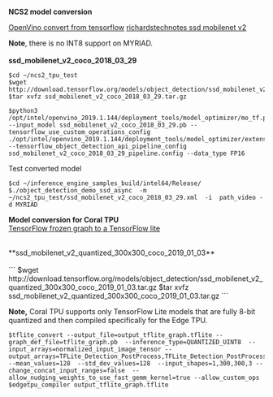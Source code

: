 
**NCS2 model conversion**

[OpenVino convert from tensorflow](https://docs.openvinotoolkit.org/latest/_docs_MO_DG_prepare_model_convert_model_Convert_Model_From_TensorFlow.html) 
[richardstechnotes ssd mobilenet v2 ](https://richardstechnotes.com/2018/12/01/ssd_mobilenet_v2_coco-running-on-the-intel-neural-compute-stick-2/) 

**Note**, there is no INT8 support on MYRIAD.<br>
<br>
**ssd_mobilenet_v2_coco_2018_03_29**<br>

```
$cd ~/ncs2_tpu_test
$wget http://download.tensorflow.org/models/object_detection/ssd_mobilenet_v2_coco_2018_03_29.tar.gz
$tar xvfz ssd_mobilenet_v2_coco_2018_03_29.tar.gz
```
```
$python3 /opt/intel/openvino_2019.1.144/deployment_tools/model_optimizer/mo_tf.py --input_model ssd_mobilenet_v2_coco_2018_03_29.pb --tensorflow_use_custom_operations_config ./opt/intel/openvino_2019.1.144/deployment_tools/model_optimizer/extensions/ssd_v2_support.json --tensorflow_object_detection_api_pipeline_config  ssd_mobilenet_v2_coco_2018_03_29_pipeline.config --data_type FP16
```

Test converted model<br>
```
$cd ~/inference_engine_samples_build/intel64/Release/
$./object_detection_demo_ssd_async  -m ~/ncs2_tpu_test/ssd_mobilenet_v2_coco_2018_03_29.xml  -i  path_video -d MYRIAD
```


**Model conversion for Coral TPU**<br>
[TensorFlow frozen graph to a TensorFlow lite](https://medium.com/@teyou21/convert-a-tensorflow-frozen-graph-to-a-tflite-file-part-3-1ccdb3874c4a)  

<br>
**ssd_mobilenet_v2_quantized_300x300_coco_2019_01_03**<br>
<br>
```
$wget http://download.tensorflow.org/models/object_detection/ssd_mobilenet_v2_quantized_300x300_coco_2019_01_03.tar.gz
$tar xvfz ssd_mobilenet_v2_quantized_300x300_coco_2019_01_03.tar.gz
```

**Note,** Coral TPU supports only TensorFlow Lite models that are fully 8-bit quantized and then compiled specifically for the Edge TPU.


```
$tflite_convert --output_file=output_tflite_graph.tflite --graph_def_file=tflite_graph.pb  --inference_type=QUANTIZED_UINT8  --input_arrays=normalized_input_image_tensor --output_arrays=TFLite_Detection_PostProcess,TFLite_Detection_PostProcess:1,TFLite_Detection_PostProcess:2,TFLite_Detection_PostProcess:3 --mean_values=128  --std_dev_values=128  --input_shapes=1,300,300,3 --change_concat_input_ranges=false  --allow_nudging_weights_to_use_fast_gemm_kernel=true --allow_custom_ops
$edgetpu_compiler output_tflite_graph.tflite 
```
